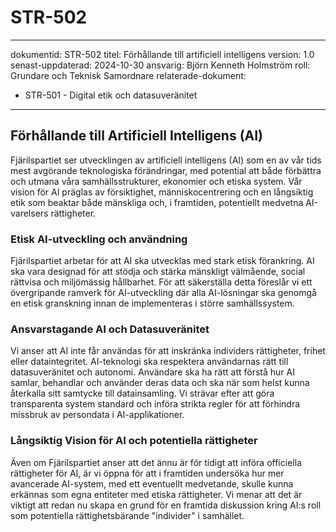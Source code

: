 # STR-502
---
dokumentid: STR-502
titel: Förhållande till artificiell intelligens
version: 1.0
senast-uppdaterad: 2024-10-30
ansvarig: Björn Kenneth Holmström
roll: Grundare och Teknisk Samordnare
relaterade-dokument:
  - STR-501 - Digital etik och datasuveränitet
---

## Förhållande till Artificiell Intelligens (AI)

Fjärilspartiet ser utvecklingen av artificiell intelligens (AI) som en av vår tids mest avgörande teknologiska förändringar, med potential att både förbättra och utmana våra samhällsstrukturer, ekonomier och etiska system. Vår vision för AI präglas av försiktighet, människocentrering och en långsiktig etik som beaktar både mänskliga och, i framtiden, potentiellt medvetna AI-varelsers rättigheter.

### Etisk AI-utveckling och användning

Fjärilspartiet arbetar för att AI ska utvecklas med stark etisk förankring. AI ska vara designad för att stödja och stärka mänskligt välmående, social rättvisa och miljömässig hållbarhet. För att säkerställa detta föreslår vi ett övergripande ramverk för AI-utveckling där alla AI-lösningar ska genomgå en etisk granskning innan de implementeras i större samhällssystem.

### Ansvarstagande AI och Datasuveränitet

Vi anser att AI inte får användas för att inskränka individers rättigheter, frihet eller dataintegritet. AI-teknologi ska respektera användarnas rätt till datasuveränitet och autonomi. Användare ska ha rätt att förstå hur AI samlar, behandlar och använder deras data och ska när som helst kunna återkalla sitt samtycke till datainsamling. Vi strävar efter att göra transparenta system standard och införa strikta regler för att förhindra missbruk av persondata i AI-applikationer.

### Långsiktig Vision för AI och potentiella rättigheter

Även om Fjärilspartiet anser att det ännu är för tidigt att införa officiella rättigheter för AI, är vi öppna för att i framtiden undersöka hur mer avancerade AI-system, med ett eventuellt medvetande, skulle kunna erkännas som egna entiteter med etiska rättigheter. Vi menar att det är viktigt att redan nu skapa en grund för en framtida diskussion kring AI:s roll som potentiella rättighetsbärande "individer" i samhället.

